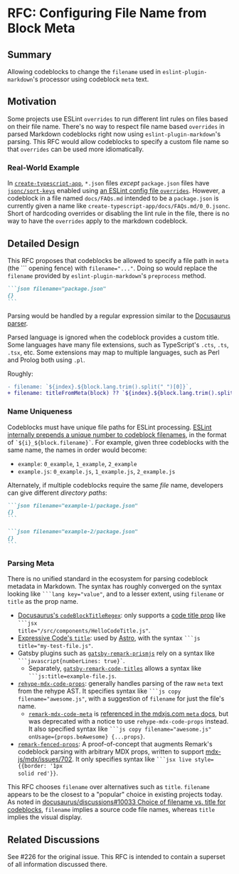 # RFC: Configuring File Name from Block Meta

## Summary

Allowing codeblocks to change the `filename` used in `eslint-plugin-markdown`'s processor using codeblock `meta` text.

## Motivation

Some projects use ESLint `overrides` to run different lint rules on files based on their file name.
There's no way to respect file name based `overrides` in parsed Markdown codeblocks right now using `eslint-plugin-markdown`'s parsing.
This RFC would allow codeblocks to specify a custom file name so that `overrides` can be used more idiomatically.

### Real-World Example

In [`create-typescript-app`](https://github.com/JoshuaKGoldberg/create-typescript-app), `*.json` files _except_ `package.json` files have [`jsonc/sort-keys`](https://ota-meshi.github.io/eslint-plugin-jsonc/rules/sort-keys.html) enabled using [an ESLint config file `overrides`](https://github.com/JoshuaKGoldberg/create-typescript-app/blob/76a75186fd89fc3f66e4c1254c717c28d70afe0d/.eslintrc.cjs#L94).
However, a codeblock in a file named `docs/FAQs.md` intended to be a `package.json` is currently given a name like `create-typescript-app/docs/FAQs.md/0_0.jsonc`.
Short of hardcoding overrides or disabling the lint rule in the file, there is no way to have the `overrides` apply to the markdown codeblock.

## Detailed Design

This RFC proposes that codeblocks be allowed to specify a file path in `meta` (the \`\`\` opening fence) with `filename="..."`.
Doing so would replace the `filename` provided by `eslint-plugin-markdown`'s `preprocess` method.

````md
```json filename="package.json"
{}
```
````

Parsing would be handled by a regular expression similar to the [Docusaurus parser](https://github.com/facebook/docusaurus/blob/7650829e913ec4bb1263d855719779f6b97066b6/packages/docusaurus-theme-common/src/utils/codeBlockUtils.ts#L12).

Parsed language is ignored when the codeblock provides a custom title.
Some languages have many file extensions, such as TypeScript's `.cts`, `.ts`, `.tsx`, etc.
Some extensions may map to multiple languages, such as Perl and Prolog both using `.pl`.

Roughly:

```diff
- filename: `${index}.${block.lang.trim().split(" ")[0]}`,
+ filename: titleFromMeta(block) ?? `${index}.${block.lang.trim().split(" ")[0]}`,
```

### Name Uniqueness

Codeblocks must have unique file paths for ESLint processing.
[ESLint internally prepends a unique number to codeblock filenames](https://github.com/eslint/eslint/blob/5ff6c1dd09f32b56c05ab97f328741fc8ffb1f64/lib/services/processor-service.js#L83), in the format of <code>\`${i}_${block.filename}\`</code>.
For example, given three codeblocks with the same name, the names in order would become:

-   `example`: `0_example`, `1_example`, `2_example`
-   `example.js`: `0_example.js`, `1_example.js`, `2_example.js`

Alternately, if multiple codeblocks require the same _file_ name, developers can give different _directory paths_:

````md
```json filename="example-1/package.json"
{}
```

```json filename="example-2/package.json"
{}
```
````

### Parsing Meta

There is no unified standard in the ecosystem for parsing codeblock metadata in Markdown.
The syntax has roughly converged on the syntax looking like <code>\`\`\`lang key="value"</code>, and to a lesser extent, using `filename` or `title` as the prop name.

-   [Docusaurus's `codeBlockTitleRegex`](https://github.com/facebook/docusaurus/blob/7650829e913ec4bb1263d855719779f6b97066b6/packages/docusaurus-theme-common/src/utils/codeBlockUtils.ts#L12): only supports a [code title prop](https://mdxjs.com/guides/syntax-highlighting/#syntax-highlighting-with-the-meta-field) like <code>\`\`\`jsx title="/src/components/HelloCodeTitle.js"</code>.
-   [Expressive Code's `title`](https://expressive-code.com/key-features/code-component/#title): used by [Astro](https://astro.build), with the syntax <code>\`\`\`js title="my-test-file.js"</code>.
-   Gatsby plugins such as [`gatsby-remark-prismjs`](https://www.gatsbyjs.com/plugins/gatsby-remark-prismjs) rely on a syntax like <code>\`\`\`javascript{numberLines: true}`</code>.
    -   Separately, [`gatsby-remark-code-titles`](https://www.gatsbyjs.com/plugins/gatsby-remark-code-titles) allows a syntax like <code>\`\`\`js:title=example-file.js</code>.
-   [`rehype-mdx-code-props`](https://github.com/remcohaszing/rehype-mdx-code-props): generally handles parsing of the raw `meta` text from the rehype AST.
    It specifies syntax like <code>\`\`\`js copy filename="awesome.js"</code>, with a suggestion of `filename` for just the file's name.
    -   [`remark-mdx-code-meta`](https://github.com/remcohaszing/remark-mdx-code-meta) is [referenced in the mdxjs.com `meta` docs](https://mdxjs.com/guides/syntax-highlighting/#syntax-highlighting-with-the-meta-field), but was deprecated with a notice to use `rehype-mdx-code-props` instead.
        It also specified syntax like <code>\`\`\`js copy filename="awesome.js" onUsage={props.beAwesome} {...props}</code>.
-   [`remark-fenced-props`](https://github.com/shawnbot/remark-fenced-props): A proof-of-concept that augments Remark's codeblock parsing with arbitrary MDX props, written to support [mdx-js/mdx/issues/702](https://github.com/mdx-js/mdx/issues/702).
    It only specifies syntax like <code>\`\`\`jsx live style={{border: '1px solid red'}}</code>.

This RFC chooses `filename` over alternatives such as `title`.
`filename` appears to be the closest to a "popular" choice in existing projects today.
As noted in [docusaurus/discussions#10033 Choice of filename vs. title for codeblocks](https://github.com/facebook/docusaurus/discussions/10033), `filename` implies a source code file names, whereas `title` implies the visual display.

## Related Discussions

See #226 for the original issue.
This RFC is intended to contain a superset of all information discussed there.
